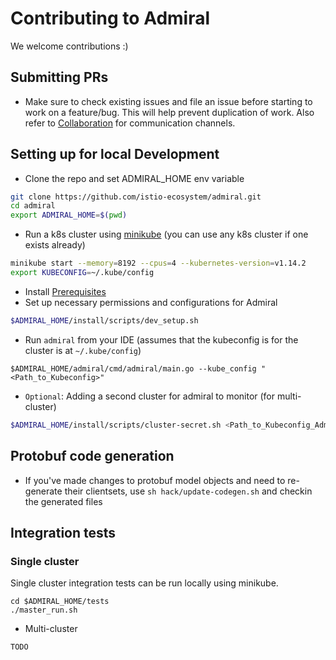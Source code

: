 # Contributing to Admiral

We welcome contributions :)

## Submitting PRs
* Make sure to check existing issues and file an issue before starting to work on a feature/bug. This will help prevent duplication of work. 
Also refer to [Collaboration](./README.md) for communication channels.

## Setting up for local Development
* Clone the repo and set ADMIRAL_HOME env variable
```bash
git clone https://github.com/istio-ecosystem/admiral.git
cd admiral
export ADMIRAL_HOME=$(pwd)
```
* Run a k8s cluster using [minikube](https://kubernetes.io/docs/setup/learning-environment/minikube/) (you can use any k8s cluster if one exists already)
```bash
minikube start --memory=8192 --cpus=4 --kubernetes-version=v1.14.2
export KUBECONFIG=~/.kube/config
```
* Install [Prerequisites](./docs/Examples.md#Prerequisite)
* Set up necessary permissions and configurations for Admiral
```bash
$ADMIRAL_HOME/install/scripts/dev_setup.sh
```
* Run `admiral` from your IDE (assumes that the kubeconfig is for the cluster is at `~/.kube/config`)
```
$ADMIRAL_HOME/admiral/cmd/admiral/main.go --kube_config "<Path_to_Kubeconfig>"
```

* `Optional`: Adding a second cluster for admiral to monitor (for multi-cluster)
```bash
$ADMIRAL_HOME/install/scripts/cluster-secret.sh <Path_to_Kubeconfig_Admiral_Cluster> <Path_to_Kubeconfig_Remote_Cluster> admiral
```

## Protobuf code generation
* If you've made changes to protobuf model objects and need to re-generate their clientsets, use `sh hack/update-codegen.sh` and checkin the generated files

## Integration tests
### Single cluster
Single cluster integration tests can be run locally using minikube.
```
cd $ADMIRAL_HOME/tests
./master_run.sh
```
* Multi-cluster 
```
TODO
```
  